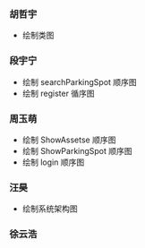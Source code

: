 ### 胡哲宇

- 绘制类图

### 段宇宁

- 绘制 searchParkingSpot 顺序图
- 绘制 register 循序图

### 周玉萌
- 绘制 ShowAssetse 顺序图
- 绘制 ShowParkingSpot 顺序图
- 绘制 login 顺序图

### 汪昊

- 绘制系统架构图


### 徐云浩

